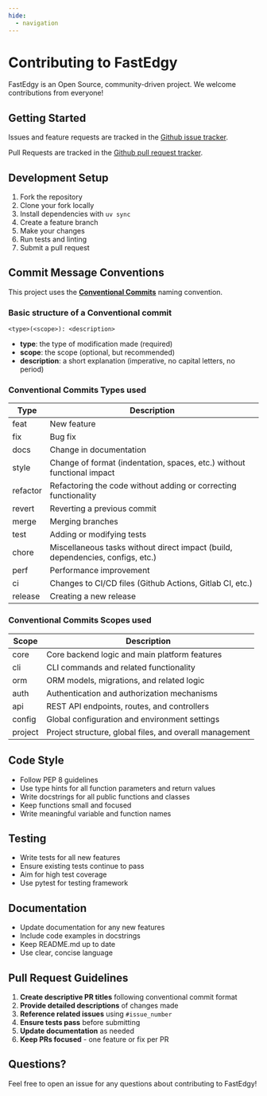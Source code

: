 ```yaml
---
hide:
  - navigation
---
```


# Contributing to FastEdgy

FastEdgy is an Open Source, community-driven project. We welcome contributions from everyone!

## Getting Started

Issues and feature requests are tracked in the [Github issue tracker](https://github.com/krafterio/fastedgy/issues).

Pull Requests are tracked in the [Github pull request tracker](https://github.com/krafterio/fastedgy/pulls).

## Development Setup

1. Fork the repository
2. Clone your fork locally
3. Install dependencies with `uv sync`
4. Create a feature branch
5. Make your changes
6. Run tests and linting
7. Submit a pull request

## Commit Message Conventions

This project uses the **[Conventional Commits](https://www.conventionalcommits.org/en/v1.0.0)** naming convention.

### Basic structure of a Conventional commit

```
<type>(<scope>): <description>
```

- **type**: the type of modification made (required)
- **scope**: the scope (optional, but recommended)
- **description**: a short explanation (imperative, no capital letters, no period)

### Conventional Commits Types used

| Type     | Description                                                                    |
|----------|--------------------------------------------------------------------------------|
| feat     | New feature                                                                    |
| fix      | Bug fix                                                                        |
| docs     | Change in documentation                                                        |
| style    | Change of format (indentation, spaces, etc.) without functional impact         |
| refactor | Refactoring the code without adding or correcting functionality                |
| revert   | Reverting a previous commit                                                    |
| merge    | Merging branches                                                               |
| test     | Adding or modifying tests                                                      |
| chore    | Miscellaneous tasks without direct impact (build, dependencies, configs, etc.) |
| perf     | Performance improvement                                                        |
| ci       | Changes to CI/CD files (Github Actions, Gitlab CI, etc.)                       |
| release  | Creating a new release                                                         |

### Conventional Commits Scopes used

| Scope   | Description                                             |
|---------|---------------------------------------------------------|
| core    | Core backend logic and main platform features           |
| cli     | CLI commands and related functionality                  |
| orm     | ORM models, migrations, and related logic               |
| auth    | Authentication and authorization mechanisms             |
| api     | REST API endpoints, routes, and controllers             |
| config  | Global configuration and environment settings           |
| project | Project structure, global files, and overall management |

## Code Style

- Follow PEP 8 guidelines
- Use type hints for all function parameters and return values
- Write docstrings for all public functions and classes
- Keep functions small and focused
- Write meaningful variable and function names

## Testing

- Write tests for all new features
- Ensure existing tests continue to pass
- Aim for high test coverage
- Use pytest for testing framework

## Documentation

- Update documentation for any new features
- Include code examples in docstrings
- Keep README.md up to date
- Use clear, concise language

## Pull Request Guidelines

1. **Create descriptive PR titles** following conventional commit format
2. **Provide detailed descriptions** of changes made
3. **Reference related issues** using `#issue_number`
4. **Ensure tests pass** before submitting
5. **Update documentation** as needed
6. **Keep PRs focused** - one feature or fix per PR

## Questions?

Feel free to open an issue for any questions about contributing to FastEdgy!
